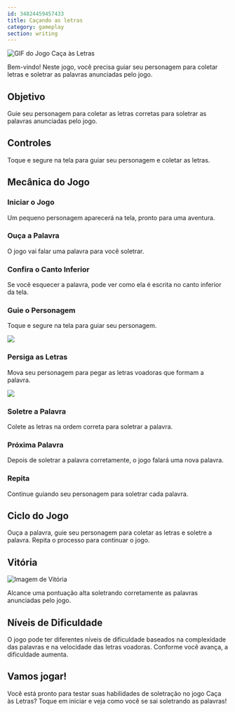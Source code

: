 ```yaml
---
id: 34824459457433
title: Caçando as letras
category: gameplay
section: writing
---
```

![GIF do Jogo Caça às Letras](https://help.studycat.com/hc/article_attachments/34964422592281)

Bem-vindo! Neste jogo, você precisa guiar seu personagem para coletar letras e soletrar as palavras anunciadas pelo jogo.

## Objetivo

Guie seu personagem para coletar as letras corretas para soletrar as palavras anunciadas pelo jogo.

## Controles

Toque e segure na tela para guiar seu personagem e coletar as letras.

## Mecânica do Jogo

### Iniciar o Jogo

Um pequeno personagem aparecerá na tela, pronto para uma aventura.

### Ouça a Palavra

O jogo vai falar uma palavra para você soletrar.

### Confira o Canto Inferior

Se você esquecer a palavra, pode ver como ela é escrita no canto inferior da tela.

### Guie o Personagem

Toque e segure na tela para guiar seu personagem.

![](https://help.studycat.com/hc/article_attachments/34964428229401)

### Persiga as Letras

Mova seu personagem para pegar as letras voadoras que formam a palavra.

![](https://help.studycat.com/hc/article_attachments/34824459449625)

### Soletre a Palavra

Colete as letras na ordem correta para soletrar a palavra.

### Próxima Palavra

Depois de soletrar a palavra corretamente, o jogo falará uma nova palavra.

### Repita

Continue guiando seu personagem para soletrar cada palavra.

## Ciclo do Jogo

Ouça a palavra, guie seu personagem para coletar as letras e soletre a palavra. Repita o processo para continuar o jogo.

## Vitória

![Imagem de Vitória](https://help.studycat.com/hc/article_attachments/34964428232601)

Alcance uma pontuação alta soletrando corretamente as palavras anunciadas pelo jogo.

## Níveis de Dificuldade

O jogo pode ter diferentes níveis de dificuldade baseados na complexidade das palavras e na velocidade das letras voadoras. Conforme você avança, a dificuldade aumenta.

## Vamos jogar!

Você está pronto para testar suas habilidades de soletração no jogo Caça às Letras? Toque em iniciar e veja como você se sai soletrando as palavras!

